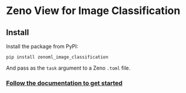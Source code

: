 # Zeno View for Image Classification

## Install

Install the package from PyPI:

```
pip install zenoml_image_classification
```

And pass as the `task` argument to a Zeno `.toml` file.

### [Follow the documentation to get started](https://dig.cmu.edu/zeno/intro.html)
